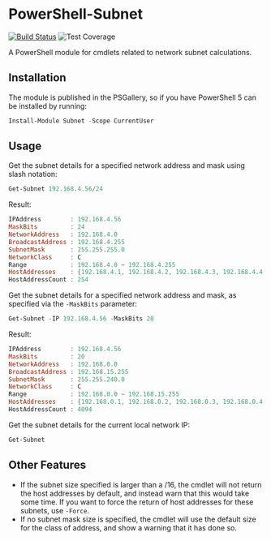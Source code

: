 # PowerShell-Subnet

[![Build Status](https://dev.azure.com/markwragg/GitHub/_apis/build/status/markwragg.PowerShell-Subnet?branchName=master)](https://dev.azure.com/markwragg/GitHub/_build/latest?definitionId=10&branchName=master) ![Test Coverage](https://img.shields.io/badge/coverage-96%25-brightgreen.svg?maxAge=60)

A PowerShell module for cmdlets related to network subnet calculations.

## Installation

The module is published in the PSGallery, so if you have PowerShell 5 can be installed by running:

```powershell
Install-Module Subnet -Scope CurrentUser
```

## Usage

Get the subnet details for a specified network address and mask using slash notation:

```powershell
Get-Subnet 192.168.4.56/24
```

Result:

```powershell
IPAddress        : 192.168.4.56
MaskBits         : 24
NetworkAddress   : 192.168.4.0
BroadcastAddress : 192.168.4.255
SubnetMask       : 255.255.255.0
NetworkClass     : C
Range            : 192.168.4.0 ~ 192.168.4.255
HostAddresses    : {192.168.4.1, 192.168.4.2, 192.168.4.3, 192.168.4.4...}
HostAddressCount : 254
```

Get the subnet details for a specified network address and mask, as specified via the `-MaskBits` parameter:

```powershell
Get-Subnet -IP 192.168.4.56 -MaskBits 20
```

Result:

```powershell
IPAddress        : 192.168.4.56
MaskBits         : 20
NetworkAddress   : 192.168.0.0
BroadcastAddress : 192.168.15.255
SubnetMask       : 255.255.240.0
NetworkClass     : C
Range            : 192.168.0.0 ~ 192.168.15.255
HostAddresses    : {192.168.0.1, 192.168.0.2, 192.168.0.3, 192.168.0.4...}
HostAddressCount : 4094
```

Get the subnet details for the current local network IP:

```powershell
Get-Subnet
```

## Other Features

- If the subnet size specified is larger than a /16, the cmdlet will not return the host addresses by default, and instead warn that this would take some time.
If you want to force the return of host addresses for these subnets, use `-Force`.
- If no subnet mask size is specified, the cmdlet will use the default size for the class of address, and show a warning that it has done so.
